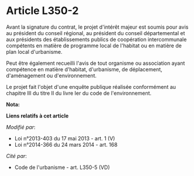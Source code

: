 # Article L350-2

Avant la signature du contrat, le projet d'intérêt majeur est soumis pour avis au président du conseil régional, au président
du conseil départemental et aux présidents des établissements publics de coopération intercommunale compétents en matière de
programme local de l'habitat ou en matière de plan local d'urbanisme.

Peut être également recueilli l'avis de tout organisme ou association ayant compétence en matière d'habitat, d'urbanisme, de
déplacement, d'aménagement ou d'environnement.

Le projet fait l'objet d'une enquête publique réalisée conformément au chapitre III du titre II du livre Ier du code de
l'environnement.

**Nota:**



**Liens relatifs à cet article**

_Modifié par_:

  - Loi n°2013-403 du 17 mai 2013 - art. 1 (V)
  - Loi n°2014-366 du 24 mars 2014 - art. 168

_Cité par_:

  - Code de l'urbanisme - art. L350-5 (VD)
